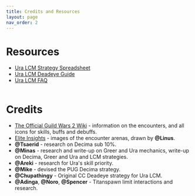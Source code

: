 ```yaml
---
title: Credits and Resources
layout: page
nav_order: 2
---
```


# Resources

- [Ura LCM Strategy Spreadsheet](https://docs.google.com/spreadsheets/d/18a4OXN5U8gqNg8eI7LLdyj6YZwHlVMm8bcH1rhdfXps)
- [Ura LCM Deadeye Guide](https://docs.google.com/presentation/d/19xXTt8iPkvoDVG_I_TEQOd_Xyw4R6ZdB90SOWWzzh4M)
- [Ura LCM FAQ](https://docs.google.com/document/d/e/2PACX-1vTiV_esFGeLKwltjn5AC68p7TNm66DjCQbbaF5gOWx6cb_h4l7zfT0f8fwNesRXs6WtMHUsxmFQMsCy/pub)

<img class= divider>

# Credits

- [The Official Guild Wars 2 Wiki](https://wiki.guildwars2.com/wiki/Main_Page) - information on the encounters, and all icons for skills, buffs and debuffs.
- [Elite Insights](https://github.com/baaron4/GW2-Elite-Insights-Parser) - images of the encounter arenas, drawn by **@Linus**.
- **@Tsaerid** - research on Decima sub 10%.
- **@Minas** - research and write-up on Greer and Ura mechanics, write-up on Decima, Greer and Ura and LCM strategies.
- **@Areki** - research for Ura's skill priority.
- **@Mike** - devised the PUG Decima strategy.
- **@Chupathingy** - Original CC Deadeye strategy for Ura LCM.
- **@Adinga**, **@Noro**, **@Spencer** - Titanspawn limit interactions and research.

<img class= divider>
